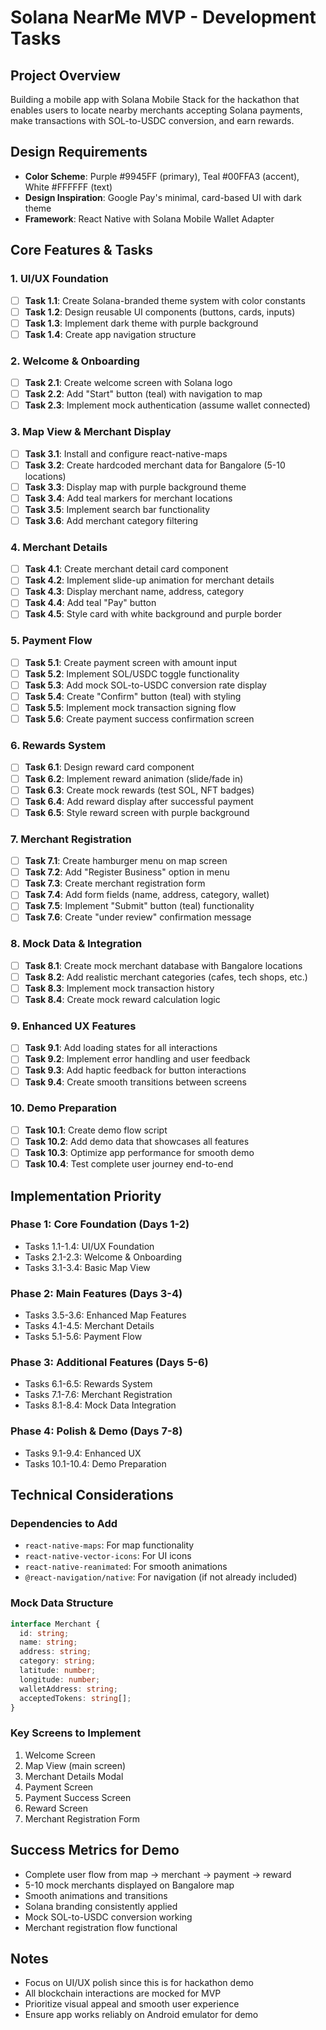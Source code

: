 # Solana NearMe MVP - Development Tasks

## Project Overview
Building a mobile app with Solana Mobile Stack for the hackathon that enables users to locate nearby merchants accepting Solana payments, make transactions with SOL-to-USDC conversion, and earn rewards.

## Design Requirements
- **Color Scheme**: Purple #9945FF (primary), Teal #00FFA3 (accent), White #FFFFFF (text)
- **Design Inspiration**: Google Pay's minimal, card-based UI with dark theme
- **Framework**: React Native with Solana Mobile Wallet Adapter

## Core Features & Tasks

### 1. UI/UX Foundation
- [ ] **Task 1.1**: Create Solana-branded theme system with color constants
- [ ] **Task 1.2**: Design reusable UI components (buttons, cards, inputs)
- [ ] **Task 1.3**: Implement dark theme with purple background
- [ ] **Task 1.4**: Create app navigation structure

### 2. Welcome & Onboarding
- [ ] **Task 2.1**: Create welcome screen with Solana logo
- [ ] **Task 2.2**: Add "Start" button (teal) with navigation to map
- [ ] **Task 2.3**: Implement mock authentication (assume wallet connected)

### 3. Map View & Merchant Display
- [ ] **Task 3.1**: Install and configure react-native-maps
- [ ] **Task 3.2**: Create hardcoded merchant data for Bangalore (5-10 locations)
- [ ] **Task 3.3**: Display map with purple background theme
- [ ] **Task 3.4**: Add teal markers for merchant locations
- [ ] **Task 3.5**: Implement search bar functionality
- [ ] **Task 3.6**: Add merchant category filtering

### 4. Merchant Details
- [ ] **Task 4.1**: Create merchant detail card component
- [ ] **Task 4.2**: Implement slide-up animation for merchant details
- [ ] **Task 4.3**: Display merchant name, address, category
- [ ] **Task 4.4**: Add teal "Pay" button
- [ ] **Task 4.5**: Style card with white background and purple border

### 5. Payment Flow
- [ ] **Task 5.1**: Create payment screen with amount input
- [ ] **Task 5.2**: Implement SOL/USDC toggle functionality
- [ ] **Task 5.3**: Add mock SOL-to-USDC conversion rate display
- [ ] **Task 5.4**: Create "Confirm" button (teal) with styling
- [ ] **Task 5.5**: Implement mock transaction signing flow
- [ ] **Task 5.6**: Create payment success confirmation screen

### 6. Rewards System
- [ ] **Task 6.1**: Design reward card component
- [ ] **Task 6.2**: Implement reward animation (slide/fade in)
- [ ] **Task 6.3**: Create mock rewards (test SOL, NFT badges)
- [ ] **Task 6.4**: Add reward display after successful payment
- [ ] **Task 6.5**: Style reward screen with purple background

### 7. Merchant Registration
- [ ] **Task 7.1**: Create hamburger menu on map screen
- [ ] **Task 7.2**: Add "Register Business" option in menu
- [ ] **Task 7.3**: Create merchant registration form
- [ ] **Task 7.4**: Add form fields (name, address, category, wallet)
- [ ] **Task 7.5**: Implement "Submit" button (teal) functionality
- [ ] **Task 7.6**: Create "under review" confirmation message

### 8. Mock Data & Integration
- [ ] **Task 8.1**: Create mock merchant database with Bangalore locations
- [ ] **Task 8.2**: Add realistic merchant categories (cafes, tech shops, etc.)
- [ ] **Task 8.3**: Implement mock transaction history
- [ ] **Task 8.4**: Create mock reward calculation logic

### 9. Enhanced UX Features
- [ ] **Task 9.1**: Add loading states for all interactions
- [ ] **Task 9.2**: Implement error handling and user feedback
- [ ] **Task 9.3**: Add haptic feedback for button interactions
- [ ] **Task 9.4**: Create smooth transitions between screens

### 10. Demo Preparation
- [ ] **Task 10.1**: Create demo flow script
- [ ] **Task 10.2**: Add demo data that showcases all features
- [ ] **Task 10.3**: Optimize app performance for smooth demo
- [ ] **Task 10.4**: Test complete user journey end-to-end

## Implementation Priority

### Phase 1: Core Foundation (Days 1-2)
- Tasks 1.1-1.4: UI/UX Foundation
- Tasks 2.1-2.3: Welcome & Onboarding
- Tasks 3.1-3.4: Basic Map View

### Phase 2: Main Features (Days 3-4)
- Tasks 3.5-3.6: Enhanced Map Features
- Tasks 4.1-4.5: Merchant Details
- Tasks 5.1-5.6: Payment Flow

### Phase 3: Additional Features (Days 5-6)
- Tasks 6.1-6.5: Rewards System
- Tasks 7.1-7.6: Merchant Registration
- Tasks 8.1-8.4: Mock Data Integration

### Phase 4: Polish & Demo (Days 7-8)
- Tasks 9.1-9.4: Enhanced UX
- Tasks 10.1-10.4: Demo Preparation

## Technical Considerations

### Dependencies to Add
- `react-native-maps`: For map functionality
- `react-native-vector-icons`: For UI icons
- `react-native-reanimated`: For smooth animations
- `@react-navigation/native`: For navigation (if not already included)

### Mock Data Structure
```typescript
interface Merchant {
  id: string;
  name: string;
  address: string;
  category: string;
  latitude: number;
  longitude: number;
  walletAddress: string;
  acceptedTokens: string[];
}
```

### Key Screens to Implement
1. Welcome Screen
2. Map View (main screen)
3. Merchant Details Modal
4. Payment Screen
5. Payment Success Screen
6. Reward Screen
7. Merchant Registration Form

## Success Metrics for Demo
- Complete user flow from map → merchant → payment → reward
- 5-10 mock merchants displayed on Bangalore map
- Smooth animations and transitions
- Solana branding consistently applied
- Mock SOL-to-USDC conversion working
- Merchant registration flow functional

## Notes
- Focus on UI/UX polish since this is for hackathon demo
- All blockchain interactions are mocked for MVP
- Prioritize visual appeal and smooth user experience
- Ensure app works reliably on Android emulator for demo 